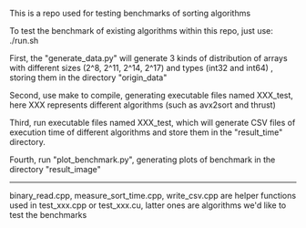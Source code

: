 This is a repo used for testing benchmarks of sorting algorithms

To test the benchmark of existing algorithms within this repo, just use: ./run.sh

First, the "generate_data.py" will generate 3 kinds of distribution of arrays with different sizes (2^8, 2^11, 2^14, 2^17) and types (int32 and int64)
, storing them in the directory "origin_data"

Second, use make to compile, generating executable files named XXX_test, here XXX represents different algorithms (such as avx2sort and thrust)

Third, run executable files named XXX_test, which will generate CSV files of execution time 
of different algorithms and store them in the "result_time" directory.

Fourth, run "plot_benchmark.py", generating plots of benchmark in the directory "result_image"

___________________________________________________________________________________________________________________________
binary_read.cpp, measure_sort_time.cpp, write_csv.cpp are helper functions used in test_xxx.cpp or test_xxx.cu, latter ones are algorithms we'd like to
test the benchmarks






